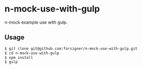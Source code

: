 # n-mock-use-with-gulp
n-mock example use with gulp.

## Usage

``` bash
$ git clone git@github.com:forsigner/n-mock-use-with-gulp.git
$ cd n-mock-use-with-gulp
$ npm install
$ gulp
```
